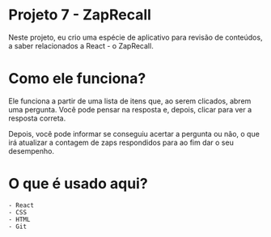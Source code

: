 # Projeto 7 - ZapRecall

Neste projeto, eu crio uma espécie de aplicativo para revisão de conteúdos, a saber relacionados a React - o ZapRecall.

# Como ele funciona?

Ele funciona a partir de uma lista de itens que, ao serem clicados, abrem uma pergunta. Você pode pensar na resposta e, depois, clicar para ver a resposta correta.

Depois, você pode informar se conseguiu acertar a pergunta ou não, o que irá atualizar a contagem de zaps respondidos para ao fim dar o seu desempenho.

# O que é usado aqui?

    - React
    - CSS
    - HTML
    - Git
